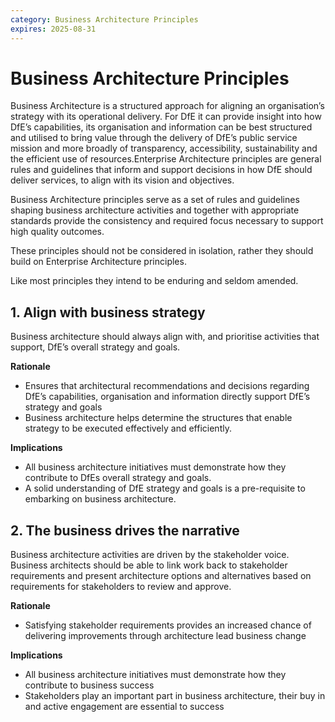 ```yaml
---
category: Business Architecture Principles
expires: 2025-08-31
---
```

# Business Architecture Principles

Business Architecture is a structured approach for aligning an organisation’s strategy with its operational delivery. For DfE it can provide insight into how DfE’s capabilities, its organisation and information can be best structured and utilised to bring value through the delivery of DfE’s public service mission and more broadly of transparency, accessibility, sustainability and the efficient use of resources.Enterprise Architecture principles are general rules and guidelines that inform and support decisions in how DfE should deliver services, to align with its vision and objectives. 

Business Architecture principles serve as a set of rules and guidelines shaping business architecture activities and together with appropriate standards provide the consistency and required focus necessary to support high quality outcomes.

These principles should not be considered in isolation, rather they should build on Enterprise Architecture principles.

Like most principles they intend to be enduring and seldom amended.


## 1. Align with business strategy

Business architecture should always align with, and prioritise activities that support, DfE’s overall strategy and goals.

**Rationale**

*	Ensures that architectural recommendations and decisions regarding DfE’s capabilities, organisation and information directly support DfE’s strategy and goals
*	Business architecture helps determine the structures that enable strategy to be executed effectively and efficiently.

**Implications**

*	All business architecture initiatives must demonstrate how they contribute to DfEs overall strategy and goals.
*	A solid understanding of DfE strategy and goals is a pre-requisite to embarking on business architecture.

## 2. The business drives the narrative

Business architecture activities are driven by the stakeholder voice. Business architects should be able to link work back to stakeholder requirements and present architecture options and alternatives based on requirements for stakeholders to review and approve.

**Rationale**

*	Satisfying stakeholder requirements provides an increased chance of delivering improvements through architecture lead business change

**Implications**

*	All business architecture initiatives must demonstrate how they contribute to business success
*	Stakeholders play an important part in business architecture, their buy in and active engagement are essential to success
